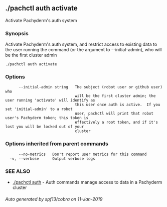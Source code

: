 ## ./pachctl auth activate

Activate Pachyderm's auth system

### Synopsis


Activate Pachyderm's auth system, and restrict access to existing data to the
user running the command (or the argument to --initial-admin), who will be the
first cluster admin

```
./pachctl auth activate
```

### Options

```
      --initial-admin string   The subject (robot user or github user) who
                               will be the first cluster admin; the user running 'activate' will identify as
                               this user once auth is active.  If you set 'initial-admin' to a robot
                               user, pachctl will print that robot user's Pachyderm token; this token is
                               effectively a root token, and if it's lost you will be locked out of your
                               cluster
```

### Options inherited from parent commands

```
      --no-metrics   Don't report user metrics for this command
  -v, --verbose      Output verbose logs
```

### SEE ALSO
* [./pachctl auth](./pachctl_auth.html)	 - Auth commands manage access to data in a Pachyderm cluster

###### Auto generated by spf13/cobra on 11-Jan-2019
